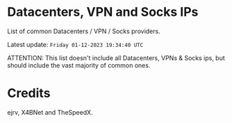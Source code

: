 # Datacenters, VPN and Socks IPs
 
List of common Datacenters / VPN / Socks providers. 

Latest update: `Friday 01-12-2023 19:34:40 UTC` 

ATTENTION: This list doesn't include all Datacenters, VPNs & Socks ips, 
but should include the vast majority of common ones.

# Credits
ejrv, X4BNet and TheSpeedX.
